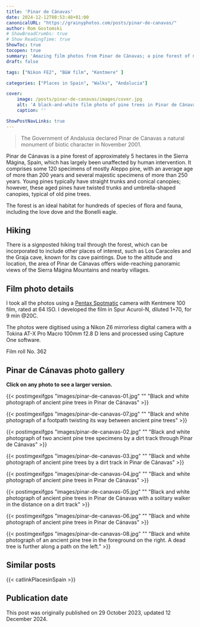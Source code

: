 ```yaml
---
title: 'Pinar de Cánavas'
date: 2024-12-12T08:53:48+01:00
canonicalURL: "https://grainyphotos.com/posts/pinar-de-canavas/"
author: Rom Gostomski
# ShowBreadCrumbs: true
# Show ReadingTime: true
ShowToc: true
tocopen: true
summary: 'Amazing film photos from Pinar de Cánavas; a pine forest of mostly Aleppo pines, with an average age of more than 200 years and several majestic specimens of more than 250 years.'
draft: false

tags: ["Nikon FE2", "B&W film", "Kentmere" ]

categories: ["Places in Spain", "Walks", "Andalucia"]

cover:
    image: /posts/pinar-de-canavas/images/cover.jpg
    alt: 'A black-and-white film photo of pine trees in Pinar de Cánavas'
    caption: ''

ShowPostNavLinks: true
---
```

> The Government of Andalusia declared Pinar de Cánavas a natural monument of biotic character in November 2001.

Pinar de Cánavas is a pine forest of approximately 5 hectares in the Sierra Mágina, Spain, which has largely been unaffected by human intervention. It comprises some 120 specimens of mostly Aleppo pine, with an average age of more than 200 years and several majestic specimens of more than 250 years. Young pines typically have straight trunks and conical canopies; however, these aged pines have twisted trunks and umbrella-shaped canopies, typical of old pine trees.

The forest is an ideal habitat for hundreds of species of flora and fauna, including the love dove and the Bonelli eagle.

## Hiking

There is a signposted hiking trail through the forest, which can be incorporated to include other places of interest, such as Los Caracoles and the Graja cave, known for its cave paintings. Due to the altitude and location, the area of Pinar de Cánavas offers wide-reaching panoramic views of the Sierra Mágina Mountains and nearby villages.


## Film photo details

I took all the photos using a [Pentax Spotmatic](https://grainyphotos.com/gear/cameras/asahi-spotmatic/) camera with Kentmere 100 film, rated at 64 ISO. I developed the film in Spur Acurol-N, diluted 1+70, for 9 min @20C.

The photos were digitised using a Nikon Z6 mirrorless digital camera with a Tokina AT-X Pro Macro 100mm f2.8 D lens and processed using Capture One software.

Film roll No. 362

## Pinar de Cánavas photo gallery

**Click on any photo to see a larger version.**

{{< postimgexifgps "images/pinar-de-canavas-01.jpg" 
"" 
"Black and white photograph of ancient pine trees in Pinar de Cánavas" >}}

{{< postimgexifgps "images/pinar-de-canavas-07.jpg" 
"" 
"Black and white photograph of a footpath twisting its way between ancient pine trees" >}}

{{< postimgexifgps "images/pinar-de-canavas-02.jpg" 
"" 
"Black and white photograph of two ancient pine tree specimens by a dirt track through Pinar de Cánavas" >}}

{{< postimgexifgps "images/pinar-de-canavas-03.jpg" 
"" 
"Black and white photograph of ancient pine trees by a dirt track in Pinar de Cánavas" >}}

{{< postimgexifgps "images/pinar-de-canavas-04.jpg" 
"" 
"Black and white photograph of ancient pine trees in Pinar de Cánavas" >}}

{{< postimgexifgps "images/pinar-de-canavas-05.jpg" 
"" 
"Black and white photograph of ancient pine trees in Pinar de Cánavas with a solitary walker in the distance on a dirt track" >}}

{{< postimgexifgps "images/pinar-de-canavas-06.jpg" 
"" 
"Black and white photograph of ancient pine trees in Pinar de Cánavas" >}}

{{< postimgexifgps "images/pinar-de-canavas-08.jpg" 
"" 
"Black and white photograph of an ancient pine tree in the foreground on the right. A dead tree is further along a path on the left." >}}

## Similar posts

{{< catlinkPlacesinSpain >}}

## Publication date

This post was originally published on 29 October 2023, updated 12 December 2024.